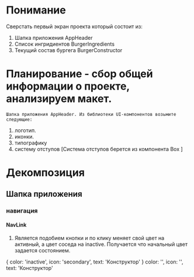 # Понимание

Сверстать первый экран проекта который состоит из:

1. Шапка приложения AppHeader
2. Список ингридиентов BurgerIngredients
3. Текущий состав бургега BurgerConstructor

# Планирование - сбор общей информации о проекте, анализируем макет.

`Шапка приложения AppHeader. Из библиотеки UI-компонентов возьмите следующие:`

1. логотип.
2. иконки.
3. типографику
4. систему отступов
   [Система отступов берется из компонента Box ]

# Декомпозиция

## Шапка приложения

### навигация

#### NavLink

1. Является подобием кнопки и по клику меняет свой цвет на активный, а цвет соседа на
   inactive.
   Получается что начальный цвет задается состоянием.

{
color: 'inactive',
icon: 'secondary',
text: 'Конструктор'
}
color: '',
icon: '<BurgerIcon type="primary" />',
text: 'Конструктор'
